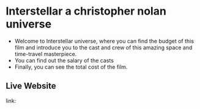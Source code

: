 # Interstellar a christopher nolan universe 

- Welcome to Interstellar universe, where you can find the budget of this film and introduce you to the cast and crew of this amazing space and time-travel masterpiece.
- You can find out the salary of the casts
- Finally, you can see the total cost of the film.

## Live Website

link: 
